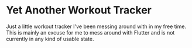 # Yet Another Workout Tracker

Just a little workout tracker I've been messing around with in my free time. This is mainly an excuse for me to mess around with Flutter and is not currently in any kind of usable state.
